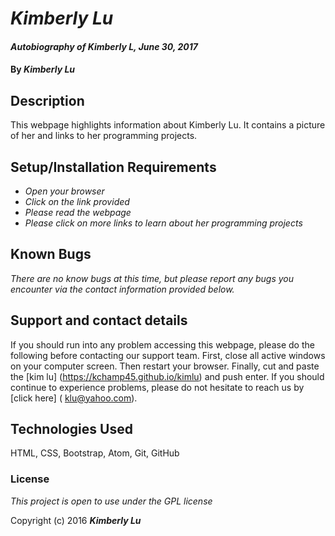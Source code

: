 # _Kimberly Lu_

#### _Autobiography of Kimberly L, June 30, 2017_

#### By _**Kimberly Lu**_

## Description

This webpage highlights information about Kimberly Lu. It contains a picture of her and links to her programming projects.

## Setup/Installation Requirements

* _Open your browser_
* _Click on the link provided_
* _Please read the webpage_
* _Please click on more links to learn about her programming projects_

## Known Bugs

_There are no know bugs at this time, but please report any bugs you encounter via the contact information provided below._

## Support and contact details

If you should run into any problem accessing this webpage, please do the following before contacting our support team.  First, close all active windows on your computer screen. Then restart your browser. Finally, cut and paste the [kim lu] (https://kchamp45.github.io/kimlu) and push enter.  If you should continue to experience problems, please do not hesitate to reach us by [click here] ( klu@yahoo.com).

## Technologies Used

HTML, CSS, Bootstrap, Atom, Git, GitHub

### License

_*This project is open to use under the GPL license*_

Copyright (c) 2016 **_Kimberly Lu_**
